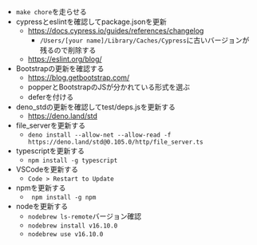 * `make chore`を走らせる
* cypressとeslintを確認してpackage.jsonを更新
   * https://docs.cypress.io/guides/references/changelog
     * `/Users/[your name]/Library/Caches/Cypress`に古いバージョンが残るので削除する
   * https://eslint.org/blog/
* Bootstrapの更新を確認する
   * https://blog.getbootstrap.com/
   * popperとBootstrapのJSが分かれている形式を選ぶ
   * deferを付ける
* deno_stdの更新を確認してtest/deps.jsを更新する
   * https://deno.land/std
* file_serverを更新する
   * `deno install --allow-net --allow-read -f https://deno.land/std@0.105.0/http/file_server.ts`
* typescriptを更新する
   * `npm install -g typescript`
* VSCodeを更新する
   * `Code > Restart to Update`
* npmを更新する
   * ` npm install -g npm`
* nodeを更新する
  * `nodebrew ls-remote`バージョン確認
  * `nodebrew install v16.10.0`
  * `nodebrew use v16.10.0`

